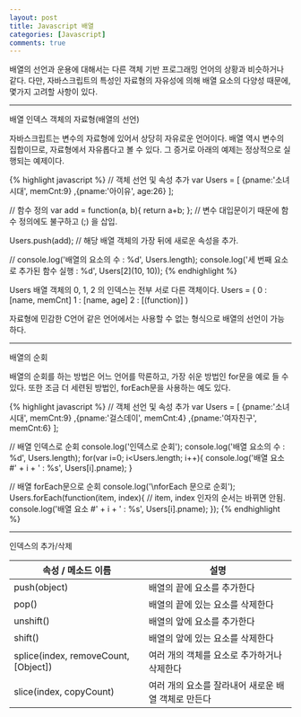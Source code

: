 ```yaml
---
layout: post
title: Javascript 배열
categories: [Javascript]
comments: true
---
```


배열의 선언과 운용에 대해서는 다른 객체 기반 프로그래밍 언어의 상황과 비슷하거나 같다.
다만, 자바스크립트의 특성인 자료형의 자유성에 의해 배열 요소의 다양성 때문에, 몇가지 고려할 사항이 있다.

-----------------

배열 인덱스 객체의 자료형(배열의 선언)

자바스크립트는 변수의 자료형에 있어서 상당히 자유로운 언어이다. 배열 역시 변수의 집합이므로, 자료형에서 자유롭다고 볼 수 있다.
그 증거로 아래의 예제는 정상적으로 실행되는 예제이다. 

{% highlight javascript %}
// 객체 선언 및 속성 추가
var Users = [
    {pname:'소녀시대', memCnt:9}
    ,{pname:'아이유', age:26}
];
 
//  함수 정의
var add = function(a, b){
    return a+b;
}; // 변수 대입문이기 때문에 함수 정의에도 불구하고 (;) 을 삽입.
 
Users.push(add); // 해당 배열 객체의 가장 뒤에 새로운 속성을 추가.
 
// 
console.log('배열의 요소의 수 : %d', Users.length);
console.log('세 번째 요소로 추가된 함수 실행 : %d', Users[2](10, 10));
{% endhighlight %}

Users 배열 객체의 0, 1, 2 의 인덱스는 전부 서로 다른 객체이다.
Users = (
    0 : [name, memCnt]
    1 : [name, age]
    2 : [(function)]
)

자료형에 민감한 C언어 같은 언어에서는 사용할 수 없는 형식으로 배열의 선언이 가능하다.

-----------------------

배열의 순회

배열의 순회를 하는 방법은 어느 언어를 막론하고, 가장 쉬운 방법인 for문을 예로 들 수 있다.
또한 조금 더 세련된 방법인, forEach문을 사용하는 예도 있다.

{% highlight javascript %}
// 객체 선언 및 속성 추가
var Users = [
    {pname:'소녀시대', memCnt:9}
    ,{pname:'걸스데이', memCnt:4}
    ,{pname:'여자친구', memCnt:6}
];
 
// 배열 인덱스로 순회
console.log('인덱스로 순회');
console.log('배열 요소의 수 : %d', Users.length);
for(var i=0; i<Users.length; i++){
    console.log('배열 요소 #' + i + ' : %s', Users[i].pname);
}
 
// 배열 forEach문으로 순회
console.log('\nforEach 문으로 순회');
Users.forEach(function(item, index){ // item, index 인자의 순서는 바뀌면 안됨.
    console.log('배열 요소 #' + i + ' : %s', Users[i].pname);
});
{% endhighlight %}

-------------------------------------

인덱스의 추가/삭제

|속성 / 메소드 이름             | 설명                          |
|------------------------------|------------------------------|
|push(object)                  |배열의 끝에 요소를 추가한다|
|pop()                          |배열의 끝에 있는 요소를 삭제한다|
|unshift()                      |배열의 앞에 요소를 추가한다|
|shift()                        |배열의 앞에 있는 요소를 삭제한다|
|splice(index, removeCount, [Object])|여러 개의 객체를 요소로 추가하거나 삭제한다|
|slice(index, copyCount)        |여러 개의 요소를 잘라내어 새로운 배열 객체로 만든다|

